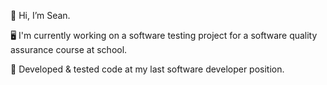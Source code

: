 👋 Hi, I’m Sean.

🖥️ I'm currently working on a software testing project for a software quality assurance course at school.

🧪 Developed & tested code at my last software developer position.

<!---
cup0coffee/cup0coffee is a ✨ special ✨ repository because its `README.md` (this file) appears on your GitHub profile.
You can click the Preview link to take a look at your changes.
--->
